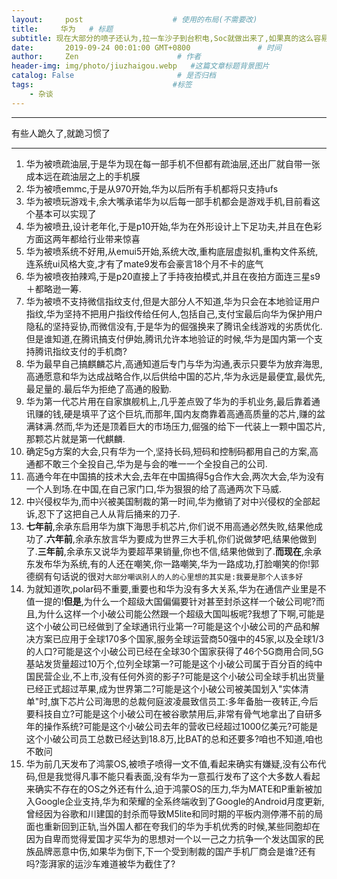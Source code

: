 ```yaml
---
layout:     post                    # 使用的布局(不需要改)
title:     华为   # 标题
subtitle: 现在大部分的喷子还认为,拉一车沙子到台积电,Soc就做出来了,如果真的这么容易,难道Xiaomi Surge 2的沙子全被 HiSiLicon Kirin偷走了不成?  #副标题
date:       2019-09-24 00:01:00 GMT+0800               # 时间
author:     Zen                      # 作者
header-img: img/photo/jiuzhaigou.webp   #这篇文章标题背景图片
catalog: False                       # 是否归档
tags:                               #标签
    - 杂谈
---
```




----

有些人跪久了,就跪习惯了

----
1. 华为被喷疏油层,于是华为现在每一部手机不但都有疏油层,还出厂就自带一张成本远在疏油层之上的手机膜
2. 华为被喷emmc,于是从970开始,华为以后所有手机都将只支持ufs
3. 华为被喷玩游戏卡,余大嘴承诺华为以后每一部手机都会是游戏手机,目前看这个基本可以实现了
4. 华为被喷丑,设计老年化,于是p10开始,华为在外形设计上下足功夫,并且在色彩方面这两年都给行业带来惊喜
5. 华为被喷系统不好用,从emui5开始,系统大改,重构底层虚拟机,重构文件系统,连系统ui风格大变,才有了mate9发布会豪言18个月不卡的底气
6. 华为被喷夜拍辣鸡,于是p20直接上了手持夜拍模式,并且在夜拍方面连三星s9＋都略逊一筹.
7. 华为被喷不支持微信指纹支付,但是大部分人不知道,华为只会在本地验证用户指纹,华为坚持不把用户指纹传给任何人,包括自己,支付宝最后向华为保护用户隐私的坚持妥协,而微信没有,于是华为的倔强换来了腾讯全线游戏的劣质优化.但是谁知道,在腾讯搞支付伊始,腾讯允许本地验证的时候,华为是国内第一个支持腾讯指纹支付的手机商?
8. 华为最早自己搞麒麟芯片,高通知道后专门与华为沟通,表示只要华为放弃海思,高通愿意和华为达成战略合作,以后供给中国的芯片,华为永远是最便宜,最优先,最足量的.最后华为拒绝了高通的殷勤.
9. 华为第一代芯片用在自家旗舰机上,几乎差点毁了华为的手机业务,最后靠着通讯赚的钱,硬是填平了这个巨坑,而那年,国内友商靠着高通高质量的芯片,赚的盆满钵满.然而,华为还是顶着巨大的市场压力,倔强的给下一代装上一颗中国芯片,那颗芯片就是第一代麒麟.
10. 确定5g方案的大会,只有华为一个,坚持长码,短码和控制码都用自己的方案,高通都不敢三个全投自己,华为是与会的唯一一个全投自己的公司.
11. 高通今年在中国搞的技术大会,去年在中国搞得5g合作大会,两次大会,华为没有一个人到场.在中国,在自己家门口,华为狠狠的给了高通两次下马威.
12. 中兴侵权华为,而中兴被美国制裁的第一时间,华为撤销了对中兴侵权的全部起诉,忍下了这把自己人从背后捅来的刀子.
13. **七年前**,余承东启用华为旗下海思手机芯片,你们说不用高通必然失败,结果他成功了.**六年前**,余承东放言华为要成为世界三大手机,你们说做梦吧,结果他做到了.**三年前**,余承东又说华为要超苹果销量,你也不信,结果他做到了.**而现在**,余承东发布华为系统,有的人还在嘲笑,你一路嘲笑,华为一路成功,打脸嘲笑的你!郭德纲有句话说的很对`大部分嘲讽别人的人的心里想的其实是:我要是那个人该多好`
14. 为就知道吹,polar码不重要,重要也和华为没有多大关系,华为在通信产业里是不值一提的!**但是**,为什么一个超级大国偏偏要针对甚至封杀这样一个破公司呢?而且,为什么这样一个小破公司能公然跟一个超级大国叫板呢?我想了下啊,可能是这个小破公司已经做到了全球通讯行业第一?可能是这个小破公司的产品和解决方案已应用于全球170多个国家,服务全球运营商50强中的45家,以及全球1/3的人口?可能是这个小破公司已经在全球30个国家获得了46个5G商用合同,5G基站发货量超过10万个,位列全球第一?可能是这个小破公司属于百分百的纯中国民营企业,不上市,没有任何外资的影子?可能是这个小破公司全球手机出货量已经正式超过苹果,成为世界第二?可能是这个小破公司被美国划入"实体清单"时,旗下芯片公司海思的总裁何庭波凌晨致信员工:多年备胎一夜转正,今后要科技自立?可能是这个小破公司在被谷歌禁用后,非常有骨气地拿出了自研多年的操作系统?可能是这个小破公司去年的营收已经超过1000亿美元?可能是这个小破公司员工总数已经达到18.8万,比BAT的总和还要多?咱也不知道,咱也不敢问
15. 华为前几天发布了鸿蒙OS,被喷子喷得一文不值,看起来确实有嫌疑,没有公布代码,但是我觉得凡事不能只看表面,没有华为一意孤行发布了这个大多数人看起来确实不存在的OS之外还有什么,迫于鸿蒙OS的压力,华为MATE和P重新被加入Google企业支持,华为和荣耀的全系终端收到了Google的Android月度更新,曾经因为谷歌和川建国的封杀而导致M5lite和同时期的平板内测停滞不前的局面也重新回到正轨,当外国人都在夸我们的华为手机优秀的时候,某些同胞却在因为自卑而觉得爱国才买华为的思想对一个以一己之力抗争一个发达国家的民族品牌恶意中伤,如果华为倒下,下一个受到制裁的国产手机厂商会是谁?还有吗?澎湃家的运沙车难道被华为截住了?
